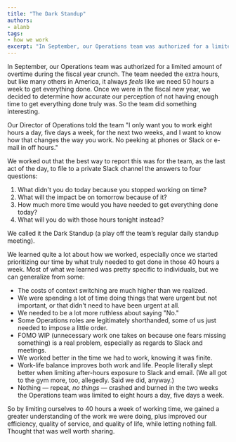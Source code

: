 ```yaml
---
title: "The Dark Standup"
authors:
- alanb
tags:
- how we work
excerpt: "In September, our Operations team was authorized for a limited amount of overtime during the fiscal year crunch. The team needed the extra hours, but like many others in America, it always feels like we need 50 hours a week to get everything done. Once we were in the fiscal new year, we decided to determine how accurate our perception of not having enough time to get everything done truly was. So the team did something interesting."
---
```

In September, our Operations team was authorized for a limited amount of
overtime during the fiscal year crunch. The team needed the extra hours,
but like many others in America, it always *feels* like we need 50 hours
a week to get everything done. Once we were in the fiscal new year, we
decided to determine how accurate our perception of not having enough
time to get everything done truly was. So the team did something
interesting.

Our Director of Operations told the team "I only want you to work eight
hours a day, five days a week, for the next two weeks, and I want to
know how that changes the way you work. No peeking at phones or Slack or
e-mail in off hours."

We worked out that the best way to report this was for the team, as the
last act of the day, to file to a private Slack channel the answers to
four questions:

1.  What didn't you do today because you stopped working on time?
2.  What will the impact be on tomorrow because of it?
3.  How much more time would you have needed to get everything done today?
4.  What will you do with those hours tonight instead?

We called it the Dark Standup (a play off the team’s regular daily
standup meeting).

We learned quite a lot about how we worked, especially once we started
prioritizing our time by what truly needed to get done in those 40 hours
a week. Most of what we learned was pretty specific to individuals, but
we can generalize from some:

-   The costs of context switching are much higher than we realized.
-   We were spending a lot of time doing things that were urgent but not important, or that didn't need to have been urgent at all.
-   We needed to be a lot more ruthless about saying "No."
-   Some Operations roles are legitimately shorthanded, some of us just needed to impose a little order.
-   FOMO WIP (unnecessary work one takes on because one fears missing something) is a real problem, especially as regards to Slack and meetings.
-   We worked better in the time we had to work, knowing it was finite.
-   Work-life balance improves both work and life. People literally slept better when limiting after-hours exposure to Slack and email. (We all got to the gym more, too, allegedly. Said we did, anyway.)
-   Nothing — repeat, *no things* — crashed and burned in the two weeks the Operations team was limited to eight hours a day, five days a week.

So by limiting ourselves to 40 hours a week of working time, we gained a
greater understanding of the work we were doing, plus improved our
efficiency, quality of service, and quality of life, while letting
nothing fall. Thought that was well worth sharing.
